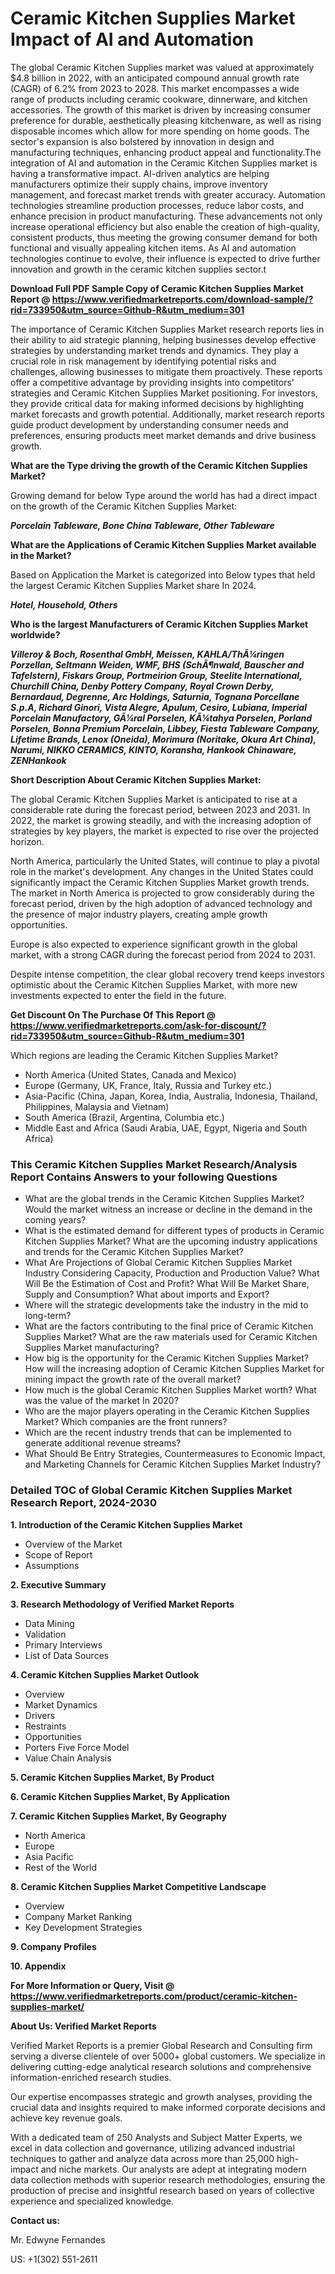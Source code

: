 <meta name="title" content="Global Ceramic Kitchen Supplies Market Impact of AI and Automation"><meta name="description" content="The global Ceramic Kitchen Supplies market was valued at approximately $4.8 billion in 2022, with an anticipated compound annual growth rate (CAGR) of 6.2% from 2023 to 2"><meta name="title" content="Ceramic Kitchen Supplies Market Size, Share, Scope, Trends, Growth, Opportunities, Analysis, Forecast"><h1>Ceramic Kitchen Supplies Market Impact of AI and Automation</h1>The global Ceramic Kitchen Supplies market was valued at approximately $4.8 billion in 2022, with an anticipated compound annual growth rate (CAGR) of 6.2% from 2023 to 2028. This market encompasses a wide range of products including ceramic cookware, dinnerware, and kitchen accessories. The growth of this market is driven by increasing consumer preference for durable, aesthetically pleasing kitchenware, as well as rising disposable incomes which allow for more spending on home goods. The sector's expansion is also bolstered by innovation in design and manufacturing techniques, enhancing product appeal and functionality.The integration of AI and automation in the Ceramic Kitchen Supplies market is having a transformative impact. AI-driven analytics are helping manufacturers optimize their supply chains, improve inventory management, and forecast market trends with greater accuracy. Automation technologies streamline production processes, reduce labor costs, and enhance precision in product manufacturing. These advancements not only increase operational efficiency but also enable the creation of high-quality, consistent products, thus meeting the growing consumer demand for both functional and visually appealing kitchen items. As AI and automation technologies continue to evolve, their influence is expected to drive further innovation and growth in the ceramic kitchen supplies sector.t</p><p id="" class=""><strong>Download Full PDF Sample Copy of Ceramic Kitchen Supplies Market Report @ <a href="https://www.verifiedmarketreports.com/download-sample/?rid=733950&utm_source=Github-R&utm_medium=301" target="_blank">https://www.verifiedmarketreports.com/download-sample/?rid=733950&utm_source=Github-R&utm_medium=301</a></strong></p><p>The importance of&nbsp;Ceramic Kitchen Supplies Market research reports lies in their ability to aid strategic planning, helping businesses develop effective strategies by understanding market trends and dynamics. They play a crucial role in risk management by identifying potential risks and challenges, allowing businesses to mitigate them proactively. These reports offer a competitive advantage by providing insights into competitors' strategies and Ceramic Kitchen Supplies Market positioning. For investors, they provide critical data for making informed decisions by highlighting market forecasts and growth potential. Additionally, market research reports guide product development by understanding consumer needs and preferences, ensuring products meet market demands and drive business growth.</p><p><strong>What are the&nbsp;Type driving the growth of the Ceramic Kitchen Supplies Market?</strong></p><p id="" class="">Growing demand for below Type around the world has had a direct impact on the growth of the Ceramic Kitchen Supplies Market:</p><em><strong>Porcelain Tableware, Bone China Tableware, Other Tableware</strong></em></p><strong>What are the&nbsp;Applications&nbsp;of Ceramic Kitchen Supplies Market available in the Market?</strong></p><p id="" class="">Based on Application the Market is categorized into Below types that held the largest Ceramic Kitchen Supplies Market share In 2024.</p><em><strong>Hotel, Household, Others</strong></em></p><strong>Who is the largest Manufacturers of Ceramic Kitchen Supplies Market worldwide?</strong></p><p><em><strong>Villeroy & Boch, Rosenthal GmbH, Meissen, KAHLA/ThÃ¼ringen Porzellan, Seltmann Weiden, WMF, BHS (SchÃ¶nwald, Bauscher and Tafelstern), Fiskars Group, Portmeirion Group, Steelite International, Churchill China, Denby Pottery Company, Royal Crown Derby, Bernardaud, Degrenne, Arc Holdings, Saturnia, Tognana Porcellane S.p.A, Richard Ginori, Vista Alegre, Apulum, Cesiro, Lubiana, Imperial Porcelain Manufactory, GÃ¼ral Porselen, KÃ¼tahya Porselen, Porland Porselen, Bonna Premium Porcelain, Libbey, Fiesta Tableware Company, Lifetime Brands, Lenox (Oneida), Morimura (Noritake, Okura Art China), Narumi, NIKKO CERAMICS, KINTO, Koransha, Hankook Chinaware, ZENHankook</strong></em></p><p id="" class=""><strong>Short Description About Ceramic Kitchen Supplies Market:</strong></p><p>The global Ceramic Kitchen Supplies Market is anticipated to rise at a considerable rate during the forecast period, between 2023 and 2031. In 2022, the market is growing steadily, and with the increasing adoption of strategies by key players, the market is expected to rise over the projected horizon.</p><p>North America, particularly the United States, will continue to play a pivotal role in the market's development. Any changes in the United States could significantly impact the Ceramic Kitchen Supplies Market growth trends. The market in North America is projected to grow considerably during the forecast period, driven by the high adoption of advanced technology and the presence of major industry players, creating ample growth opportunities.</p><p>Europe is also expected to experience significant growth in the global market, with a strong CAGR during the forecast period from 2024 to 2031.</p><p>Despite intense competition, the clear global recovery trend keeps investors optimistic about the Ceramic Kitchen Supplies Market, with more new investments expected to enter the field in the future.</p><p id="" class=""><strong>Get Discount On The Purchase Of This Report @ <a href="https://www.verifiedmarketreports.com/ask-for-discount/?rid=733950&utm_source=Github-R&utm_medium=301" target="_blank">https://www.verifiedmarketreports.com/ask-for-discount/?rid=733950&utm_source=Github-R&utm_medium=301</a></strong></p>Which regions are leading the Ceramic Kitchen Supplies Market?</p><ul><li>North America (United States, Canada and Mexico)</li><li>Europe (Germany, UK, France, Italy, Russia and Turkey etc.)</li><li>Asia-Pacific (China, Japan, Korea, India, Australia, Indonesia, Thailand, Philippines, Malaysia and Vietnam)</li><li>South America (Brazil, Argentina, Columbia etc.)</li><li>Middle East and Africa (Saudi Arabia, UAE, Egypt, Nigeria and South Africa)</li></ul><h3 id="" class="">This Ceramic Kitchen Supplies Market Research/Analysis Report Contains Answers to your following Questions</h3><ul><li>What are the global trends in the Ceramic Kitchen Supplies Market? Would the market witness an increase or decline in the demand in the coming years?</li><li>What is the estimated demand for different types of products in Ceramic Kitchen Supplies Market? What are the upcoming industry applications and trends for the Ceramic Kitchen Supplies Market?</li><li>What Are Projections of Global Ceramic Kitchen Supplies Market Industry Considering Capacity, Production and Production Value? What Will Be the Estimation of Cost and Profit? What Will Be Market Share, Supply and Consumption? What about imports and Export?</li><li>Where will the strategic developments take the industry in the mid to long-term?</li><li>What are the factors contributing to the final price of Ceramic Kitchen Supplies Market? What are the raw materials used for Ceramic Kitchen Supplies Market manufacturing?</li><li>How big is the opportunity for the Ceramic Kitchen Supplies Market? How will the increasing adoption of Ceramic Kitchen Supplies Market for mining impact the growth rate of the overall market?</li><li>How much is the global Ceramic Kitchen Supplies Market worth? What was the value of the market In 2020?</li><li>Who are the major players operating in the Ceramic Kitchen Supplies Market? Which companies are the front runners?</li><li>Which are the recent industry trends that can be implemented to generate additional revenue streams?</li><li>What Should Be Entry Strategies, Countermeasures to Economic Impact, and Marketing Channels for Ceramic Kitchen Supplies Market Industry?</li></ul><h3 id="" class="">Detailed TOC of Global Ceramic Kitchen Supplies Market Research Report, 2024-2030</h3><p id="" class=""><strong>1. Introduction of the Ceramic Kitchen Supplies Market</strong></p><ul><li>Overview of the Market</li><li>Scope of Report</li><li>Assumptions</li></ul><p id="" class=""><strong>2. Executive Summary</strong></p><p id="" class=""><strong>3. Research Methodology of Verified Market Reports</strong></p><ul><li>Data Mining</li><li>Validation</li><li>Primary Interviews</li><li>List of Data Sources</li></ul><p id="" class=""><strong>4. Ceramic Kitchen Supplies Market Outlook</strong></p><ul><li>Overview</li><li>Market Dynamics</li><li>Drivers</li><li>Restraints</li><li>Opportunities</li><li>Porters Five Force Model</li><li>Value Chain Analysis</li></ul><p id="" class=""><strong>5. Ceramic Kitchen Supplies Market, By Product</strong></p><p id="" class=""><strong>6. Ceramic Kitchen Supplies Market, By Application</strong></p><p id="" class=""><strong>7. Ceramic Kitchen Supplies Market, By Geography</strong></p><ul><li>North America</li><li>Europe</li><li>Asia Pacific</li><li>Rest of the World</li></ul><p id="" class=""><strong>8. Ceramic Kitchen Supplies Market Competitive Landscape</strong></p><ul><li>Overview</li><li>Company Market Ranking</li><li>Key Development Strategies</li></ul><p id="" class=""><strong>9. Company Profiles</strong></p><p id="" class=""><strong>10. Appendix</strong></p><p id="" class=""><strong>For More Information or Query, Visit @ <a href="https://www.verifiedmarketreports.com/product/ceramic-kitchen-supplies-market/" target="_blank">https://www.verifiedmarketreports.com/product/ceramic-kitchen-supplies-market/</a></strong></p><p id="" class=""><strong>About Us: Verified Market Reports</strong></p><p id="" class="">Verified Market Reports is a premier Global Research and Consulting firm serving a diverse clientele of over 5000+ global customers. We specialize in delivering cutting-edge analytical research solutions and comprehensive information-enriched research studies.</p><p id="" class="">Our expertise encompasses strategic and growth analyses, providing the crucial data and insights required to make informed corporate decisions and achieve key revenue goals.</p><p id="" class="">With a dedicated team of 250 Analysts and Subject Matter Experts, we excel in data collection and governance, utilizing advanced industrial techniques to gather and analyze data across more than 25,000 high-impact and niche markets. Our analysts are adept at integrating modern data collection methods with superior research methodologies, ensuring the production of precise and insightful research based on years of collective experience and specialized knowledge.</p><p id="" class=""><strong>Contact us:</strong></p><p id="" class="">Mr. Edwyne Fernandes</p><p id="" class="">US: +1(302) 551-2611</p>
